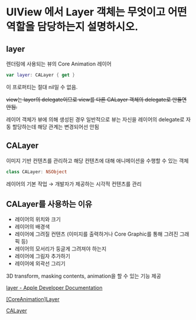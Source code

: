# UIView 에서 Layer 객체는 무엇이고 어떤 역할을 담당하는지 설명하시오.

## layer

렌더링에 사용되는 뷰의 Core Animation 레이어

```swift
var layer: CALayer { get }
```

이 프로퍼티는 절대 nil일 수 없음. 

~~view는 layer의 delegate이므로 view를 다른 CALayer 객체의 delegate로 만들면 안됨.~~ 

레이어 객체가 뷰에 의해 생성된 경우 일반적으로 뷰는 자신을 레이어의 delegate로 자동 할당하는데 해당 관계는 변경되어선 안됨

## CALayer

이미지 기반 컨텐츠를 관리하고 해당 컨텐츠에 대해 애니메이션을 수행할 수 있는 객체

```swift
class CALayer: NSObject
```

레이어의 기본 작업 → 개발자가 제공하는 시각적 컨텐츠를 관리

## CALayer를 사용하는 이유

- 레이어의 위치와 크기
- 레이어의 배경색
- 레이어에 그려질 컨텐츠 (이미지를 출력하거나 Core Graphic를 통해 그려진 그래픽 등)
- 레이어의 모서리가 둥글게 그려져야 하는지
- 레이어에 그림자 추가하기
- 레이어에 외곽선 그리기

3D transform, masking contents, animation을 할 수 있는 기능 제공

[layer - Apple Developer Documentation](https://developer.apple.com/documentation/uikit/uiview/1622436-layer)

[[CoreAnimation]Layer](http://minsone.github.io/mac/ios/coreanimationlayer-and-view)

[CALayer](https://melod-it.gitbook.io/sagwa/graphics-and-games/core-animation/calayer)
